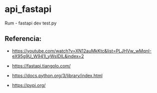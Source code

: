 # api_fastapi

Rum - fastapi dev test.py



## Referencia:

* https://youtube.com/watch?v=XN12auMkKtc&list=PLJHVw_wMqnI-eX95g9U_W941l_yWsIDIL&index=2

* https://fastapi.tiangolo.com/

* https://docs.python.org/3/library/index.html

* https://pypi.org/